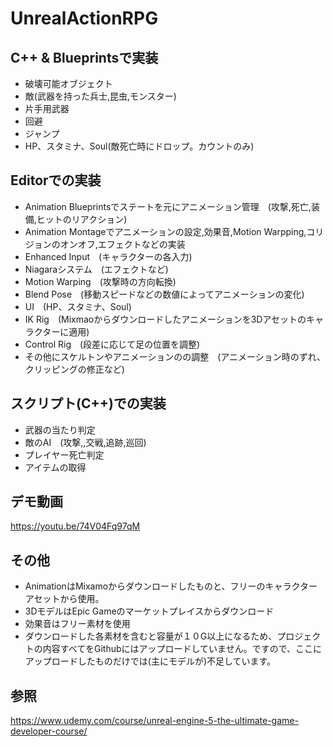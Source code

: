 # UnrealActionRPG
## C++ & Blueprintsで実装
* 破壊可能オブジェクト
* 敵(武器を持った兵士,昆虫,モンスター)
* 片手用武器
* 回避
* ジャンプ
* HP、スタミナ、Soul(敵死亡時にドロップ。カウントのみ)

## Editorでの実装
* Animation Blueprintsでステートを元にアニメーション管理　(攻撃,死亡,装備,ヒットのリアクション)
* Animation Montageでアニメーションの設定,効果音,Motion Warpping,コリジョンのオンオフ,エフェクトなどの実装
* Enhanced Input　(キャラクターの各入力)
* Niagaraシステム　(エフェクトなど)
* Motion Warping　(攻撃時の方向転換)
* Blend Pose　(移動スピードなどの数値によってアニメーションの変化)
* UI　(HP、スタミナ、Soul)
* IK Rig　(Mixmaoからダウンロードしたアニメーションを3Dアセットのキャラクターに適用)
* Control Rig　(段差に応じて足の位置を調整)
* その他にスケルトンやアニメーションのの調整　(アニメーション時のずれ、クリッピングの修正など)
## スクリプト(C++)での実装
* 武器の当たり判定
* 敵のAI　(攻撃,,交戦,追跡,巡回)
* プレイヤー死亡判定
* アイテムの取得

## デモ動画
https://youtu.be/74V04Fq97qM

## その他
* AnimationはMixamoからダウンロードしたものと、フリーのキャラクターアセットから使用。
* 3DモデルはEpic Gameのマーケットプレイスからダウンロード
* 効果音はフリー素材を使用
* ダウンロードした各素材を含むと容量が１０G以上になるため、プロジェクトの内容すべてをGithubにはアップロードしていません。ですので、ここにアップロードしたものだけでは(主にモデルが)不足しています。


## 参照
https://www.udemy.com/course/unreal-engine-5-the-ultimate-game-developer-course/
